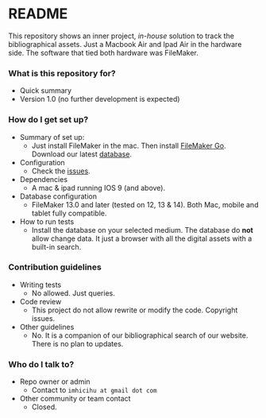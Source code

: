 # README #

This repository shows an inner project, _in-house_ solution to track the bibliographical assets. Just a Macbook Air and Ipad Air in the hardware side. The software that tied both hardware was FileMaker.

### What is this repository for? ###

* Quick summary
* Version 1.0 (no further development is expected)

### How do I get set up? ###

* Summary of set up: 
     * Just install FileMaker in the mac. Then install [FileMaker Go](https://itunes.apple.com/ar/developer/filemaker-inc/id314638464?mt=8). Download our latest [database](https://bitbucket.org/imhicihu/database-on-mobile-device/downloads/).
* Configuration
     * Check the [issues](https://bitbucket.org/imhicihu/database-on-mobile-device/issues?status=new&status=open). 
* Dependencies
     * A mac & ipad running IOS 9 (and above).
* Database configuration
     * FileMaker 13.0 and later (tested on 12, 13 & 14). Both Mac, mobile and tablet fully compatible.
* How to run tests
     * Install the database on your selected medium. The database do **not** allow change data. It just a browser with all the digital assets with a built-in search.


### Contribution guidelines ###

* Writing tests
     * No allowed. Just queries.
* Code review
     * This project do not allow rewrite or modify the code. Copyright issues.
* Other guidelines
     * No. It is a companion of our bibliographical search of our website. There is no plan to updates.

### Who do I talk to? ###

* Repo owner or admin
     * Contact to `imhicihu at gmail dot com`
* Other community or team contact
     * Closed.